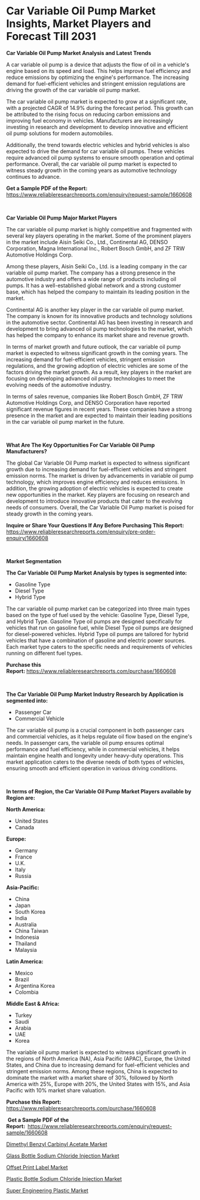 <p><h1>Car Variable Oil Pump Market Insights, Market Players and Forecast Till 2031</h1></p><p><strong>Car Variable Oil Pump Market Analysis and Latest Trends</strong></p>
<p><p>A car variable oil pump is a device that adjusts the flow of oil in a vehicle's engine based on its speed and load. This helps improve fuel efficiency and reduce emissions by optimizing the engine's performance. The increasing demand for fuel-efficient vehicles and stringent emission regulations are driving the growth of the car variable oil pump market.</p><p>The car variable oil pump market is expected to grow at a significant rate, with a projected CAGR of 14.9% during the forecast period. This growth can be attributed to the rising focus on reducing carbon emissions and improving fuel economy in vehicles. Manufacturers are increasingly investing in research and development to develop innovative and efficient oil pump solutions for modern automobiles.</p><p>Additionally, the trend towards electric vehicles and hybrid vehicles is also expected to drive the demand for car variable oil pumps. These vehicles require advanced oil pump systems to ensure smooth operation and optimal performance. Overall, the car variable oil pump market is expected to witness steady growth in the coming years as automotive technology continues to advance.</p></p>
<p><strong>Get a Sample PDF of the Report:&nbsp;</strong> <a href="https://www.reliableresearchreports.com/enquiry/request-sample/1660608">https://www.reliableresearchreports.com/enquiry/request-sample/1660608</a></p>
<p>&nbsp;</p>
<p><strong>Car Variable Oil Pump Major Market Players</strong></p>
<p><p>The car variable oil pump market is highly competitive and fragmented with several key players operating in the market. Some of the prominent players in the market include Aisin Seiki Co., Ltd., Continental AG, DENSO Corporation, Magna International Inc., Robert Bosch GmbH, and ZF TRW Automotive Holdings Corp.</p><p>Among these players, Aisin Seiki Co., Ltd. is a leading company in the car variable oil pump market. The company has a strong presence in the automotive industry and offers a wide range of products including oil pumps. It has a well-established global network and a strong customer base, which has helped the company to maintain its leading position in the market.</p><p>Continental AG is another key player in the car variable oil pump market. The company is known for its innovative products and technology solutions in the automotive sector. Continental AG has been investing in research and development to bring advanced oil pump technologies to the market, which has helped the company to enhance its market share and revenue growth.</p><p>In terms of market growth and future outlook, the car variable oil pump market is expected to witness significant growth in the coming years. The increasing demand for fuel-efficient vehicles, stringent emission regulations, and the growing adoption of electric vehicles are some of the factors driving the market growth. As a result, key players in the market are focusing on developing advanced oil pump technologies to meet the evolving needs of the automotive industry.</p><p>In terms of sales revenue, companies like Robert Bosch GmbH, ZF TRW Automotive Holdings Corp, and DENSO Corporation have reported significant revenue figures in recent years. These companies have a strong presence in the market and are expected to maintain their leading positions in the car variable oil pump market in the future.</p></p>
<p>&nbsp;</p>
<p><strong>What Are The Key Opportunities For Car Variable Oil Pump Manufacturers?</strong></p>
<p><p>The global Car Variable Oil Pump market is expected to witness significant growth due to increasing demand for fuel-efficient vehicles and stringent emission norms. The market is driven by advancements in variable oil pump technology, which improves engine efficiency and reduces emissions. In addition, the growing adoption of electric vehicles is expected to create new opportunities in the market. Key players are focusing on research and development to introduce innovative products that cater to the evolving needs of consumers. Overall, the Car Variable Oil Pump market is poised for steady growth in the coming years.</p></p>
<p><strong>Inquire or Share Your Questions If Any Before Purchasing This Report:</strong> <a href="https://www.reliableresearchreports.com/enquiry/pre-order-enquiry/1660608">https://www.reliableresearchreports.com/enquiry/pre-order-enquiry/1660608</a></p>
<p>&nbsp;</p>
<p><strong>Market Segmentation</strong></p>
<p><strong>The Car Variable Oil Pump Market Analysis by types is segmented into:</strong></p>
<p><ul><li>Gasoline Type</li><li>Diesel Type</li><li>Hybrid Type</li></ul></p>
<p><p>The car variable oil pump market can be categorized into three main types based on the type of fuel used by the vehicle: Gasoline Type, Diesel Type, and Hybrid Type. Gasoline Type oil pumps are designed specifically for vehicles that run on gasoline fuel, while Diesel Type oil pumps are designed for diesel-powered vehicles. Hybrid Type oil pumps are tailored for hybrid vehicles that have a combination of gasoline and electric power sources. Each market type caters to the specific needs and requirements of vehicles running on different fuel types.</p></p>
<p><strong>Purchase this Report:&nbsp;</strong><a href="https://www.reliableresearchreports.com/purchase/1660608">https://www.reliableresearchreports.com/purchase/1660608</a></p>
<p>&nbsp;</p>
<p><strong>The Car Variable Oil Pump Market Industry Research by Application is segmented into:</strong></p>
<p><ul><li>Passenger Car</li><li>Commercial Vehicle</li></ul></p>
<p><p>The car variable oil pump is a crucial component in both passenger cars and commercial vehicles, as it helps regulate oil flow based on the engine's needs. In passenger cars, the variable oil pump ensures optimal performance and fuel efficiency, while in commercial vehicles, it helps maintain engine health and longevity under heavy-duty operations. This market application caters to the diverse needs of both types of vehicles, ensuring smooth and efficient operation in various driving conditions.</p></p>
<p>&nbsp;</p>
<p><strong>In terms of Region, the Car Variable Oil Pump Market Players available by Region are:</strong></p>
<p>
    <p> <strong> North America: </strong>
        <ul>
            <li>United States</li>
            <li>Canada</li>
        </ul>
        </p> 
    <p> <strong> Europe: </strong>
        <ul>
            <li>Germany</li>
            <li>France</li>
            <li>U.K.</li>
            <li>Italy</li>
            <li>Russia</li>
        </ul>
        </p> 
    <p> <strong> Asia-Pacific: </strong>
        <ul>
            <li>China</li>
            <li>Japan</li>
            <li>South Korea</li>
            <li>India</li>
            <li>Australia</li>
            <li>China Taiwan</li>
            <li>Indonesia</li>
            <li>Thailand</li>
            <li>Malaysia</li>
        </ul>
        </p> 
    <p> <strong> Latin America: </strong>
        <ul>
            <li>Mexico</li>
            <li>Brazil</li>
            <li>Argentina Korea</li>
            <li>Colombia</li>
        </ul>
        </p> 
    <p> <strong> Middle East & Africa: </strong>
        <ul>
            <li>Turkey</li>
            <li>Saudi</li>
            <li>Arabia</li>
            <li>UAE</li>
            <li>Korea</li>
        </ul>
    </p>
    </p>
<p><p>The variable oil pump market is expected to witness significant growth in the regions of North America (NA), Asia Pacific (APAC), Europe, the United States, and China due to increasing demand for fuel-efficient vehicles and stringent emission norms. Among these regions, China is expected to dominate the market with a market share of 30%, followed by North America with 25%, Europe with 20%, the United States with 15%, and Asia Pacific with 10% market share valuation.</p></p>
<p><strong>Purchase this Report: </strong><a href="https://www.reliableresearchreports.com/purchase/1660608">https://www.reliableresearchreports.com/purchase/1660608</a></p>
<p>&nbsp;<strong>Get a Sample PDF of the Report:&nbsp;&nbsp;</strong><a href="https://www.reliableresearchreports.com/enquiry/request-sample/1660608">https://www.reliableresearchreports.com/enquiry/request-sample/1660608</a></p>
<p><strong></strong></p>
<p><p><a href="https://view.publitas.com/reportprime-1/dimethyl-benzyl-carbinyl-acetate-market-size-growth-outlook-from-2024-to-2031-projecting-at-markets-trends-analysis-by-application-regional-outlook-and-revenue/">Dimethyl Benzyl Carbinyl Acetate Market</a></p><p><a href="https://military-diascia-e68.notion.site/Glass-Bottle-Sodium-Chloride-Injection-Market-Size-Focuses-on-Market-Dynamics-In-Depth-Analysis-and-bf0700bd65ea462f92938fcb244f39ff">Glass Bottle Sodium Chloride Injection Market</a></p><p><a href="https://meowing-canidae-761.notion.site/Offset-Print-Label-Market-Size-and-Growth-Market-Segmentation-Regional-and-Country-Breakdowns-and-95c694fe1846462c97cd8ff4e46d53b0">Offset Print Label Market</a></p><p><a href="https://sudsy-motorcycle-bbc.notion.site/Plastic-Bottle-Sodium-Chloride-Injection-Market-Offer-Valuable-Insights-into-Market-Size-Market-Sha-30a611412a104228be8a0d0d9d9e6362">Plastic Bottle Sodium Chloride Injection Market</a></p><p><a href="https://view.publitas.com/reportprime-1/super-engineering-plastic-market-challenges-opportunities-and-growth-drivers-and-major-market-players-forecasted-for-period-from-2024-2031/">Super Engineering Plastic Market</a></p></p>